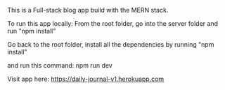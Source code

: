 This is a Full-stack blog app build with the MERN stack.

To run this app locally:
From the root folder, go into the server folder and run "npm install"

Go back to the root folder, install all the dependencies by running "npm install"

and run this command: npm run dev

Visit app here: https://daily-journal-v1.herokuapp.com
